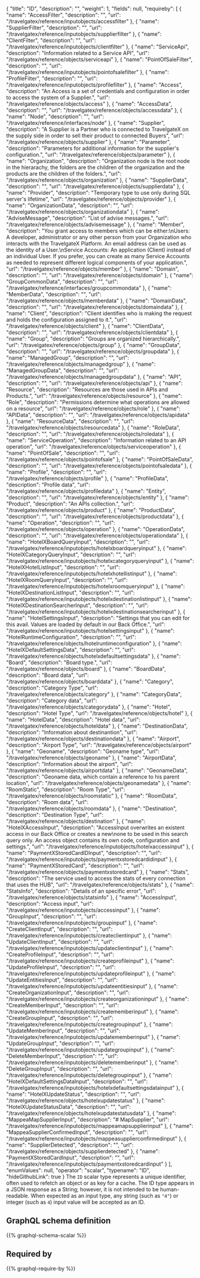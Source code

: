 {
  "title": "ID",
  "description": "",
  "weight": 1,
  "fields": null,
  "requireby": [
    {
      "name": "AccessFilter",
      "description": "",
      "url": "/travelgatex/reference/inputobjects/accessfilter"
    },
    {
      "name": "SupplierFilter",
      "description": "",
      "url": "/travelgatex/reference/inputobjects/supplierfilter"
    },
    {
      "name": "ClientFilter",
      "description": "",
      "url": "/travelgatex/reference/inputobjects/clientfilter"
    },
    {
      "name": "ServiceApi",
      "description": "Information related to a Service API",
      "url": "/travelgatex/reference/objects/serviceapi"
    },
    {
      "name": "PointOfSaleFilter",
      "description": "",
      "url": "/travelgatex/reference/inputobjects/pointofsalefilter"
    },
    {
      "name": "ProfileFilter",
      "description": "",
      "url": "/travelgatex/reference/inputobjects/profilefilter"
    },
    {
      "name": "Access",
      "description": "An Access is a set of credentials and configuration in order to access the system of a Supplier.",
      "url": "/travelgatex/reference/objects/access"
    },
    {
      "name": "AccessData",
      "description": "",
      "url": "/travelgatex/reference/objects/accessdata"
    },
    {
      "name": "Node",
      "description": "",
      "url": "/travelgatex/reference/interfaces/node"
    },
    {
      "name": "Supplier",
      "description": "A Supplier is a Partner who is connected to TravelgateX on the supply side in order to sell their product to connected Buyers",
      "url": "/travelgatex/reference/objects/supplier"
    },
    {
      "name": "Parameter",
      "description": "Parameters for additional information for the supplier's configuration.",
      "url": "/travelgatex/reference/objects/parameter"
    },
    {
      "name": "Organization",
      "description": "Organization node is the root node in the hierarachy, the folders are the children of the organization and the products are the children of the folders.",
      "url": "/travelgatex/reference/objects/organization"
    },
    {
      "name": "SupplierData",
      "description": "",
      "url": "/travelgatex/reference/objects/supplierdata"
    },
    {
      "name": "Provider",
      "description": "Temporary type to use only during SQL server's lifetime",
      "url": "/travelgatex/reference/objects/provider"
    },
    {
      "name": "OrganizationData",
      "description": "",
      "url": "/travelgatex/reference/objects/organizationdata"
    },
    {
      "name": "AdviseMessage",
      "description": "List of advise messages.",
      "url": "/travelgatex/reference/objects/advisemessage"
    },
    {
      "name": "Member",
      "description": "You grant access to members which can be either:\nUsers: A developer, administrator or any other person from your Organization who interacts with the TravelgateX Platform. An email address can be used as the identity of a User.\nService Accounts: An application (Client) instead of an individual User. If you prefer, you can create as many Service Accounts as needed to represent different logical components of your application.",
      "url": "/travelgatex/reference/objects/member"
    },
    {
      "name": "Domain",
      "description": "",
      "url": "/travelgatex/reference/objects/domain"
    },
    {
      "name": "GroupCommonData",
      "description": "",
      "url": "/travelgatex/reference/interfaces/groupcommondata"
    },
    {
      "name": "MemberData",
      "description": "",
      "url": "/travelgatex/reference/objects/memberdata"
    },
    {
      "name": "DomainData",
      "description": "",
      "url": "/travelgatex/reference/objects/domaindata"
    },
    {
      "name": "Client",
      "description": "Client identifies who is making the request and holds the configuration assigned to it.",
      "url": "/travelgatex/reference/objects/client"
    },
    {
      "name": "ClientData",
      "description": "",
      "url": "/travelgatex/reference/objects/clientdata"
    },
    {
      "name": "Group",
      "description": "Groups are organized hierarchically.",
      "url": "/travelgatex/reference/objects/group"
    },
    {
      "name": "GroupData",
      "description": "",
      "url": "/travelgatex/reference/objects/groupdata"
    },
    {
      "name": "ManagedGroup",
      "description": "",
      "url": "/travelgatex/reference/objects/managedgroup"
    },
    {
      "name": "ManagedGroupData",
      "description": "",
      "url": "/travelgatex/reference/objects/managedgroupdata"
    },
    {
      "name": "API",
      "description": "",
      "url": "/travelgatex/reference/objects/api"
    },
    {
      "name": "Resource",
      "description": "Resources are those used in APIs and Products.",
      "url": "/travelgatex/reference/objects/resource"
    },
    {
      "name": "Role",
      "description": "Permissions determine what operations are allowed on a resource",
      "url": "/travelgatex/reference/objects/role"
    },
    {
      "name": "APIData",
      "description": "",
      "url": "/travelgatex/reference/objects/apidata"
    },
    {
      "name": "ResourceData",
      "description": "",
      "url": "/travelgatex/reference/objects/resourcedata"
    },
    {
      "name": "RoleData",
      "description": "",
      "url": "/travelgatex/reference/objects/roledata"
    },
    {
      "name": "ServiceOperation",
      "description": "Information related to an API operation",
      "url": "/travelgatex/reference/objects/serviceoperation"
    },
    {
      "name": "PointOfSale",
      "description": "",
      "url": "/travelgatex/reference/objects/pointofsale"
    },
    {
      "name": "PointOfSaleData",
      "description": "",
      "url": "/travelgatex/reference/objects/pointofsaledata"
    },
    {
      "name": "Profile",
      "description": "",
      "url": "/travelgatex/reference/objects/profile"
    },
    {
      "name": "ProfileData",
      "description": "Profile data",
      "url": "/travelgatex/reference/objects/profiledata"
    },
    {
      "name": "Entity",
      "description": "",
      "url": "/travelgatex/reference/objects/entity"
    },
    {
      "name": "Product",
      "description": "An APIs collection.",
      "url": "/travelgatex/reference/objects/product"
    },
    {
      "name": "ProductData",
      "description": "",
      "url": "/travelgatex/reference/objects/productdata"
    },
    {
      "name": "Operation",
      "description": "",
      "url": "/travelgatex/reference/objects/operation"
    },
    {
      "name": "OperationData",
      "description": "",
      "url": "/travelgatex/reference/objects/operationdata"
    },
    {
      "name": "HotelXBoardQueryInput",
      "description": "",
      "url": "/travelgatex/reference/inputobjects/hotelxboardqueryinput"
    },
    {
      "name": "HotelXCategoryQueryInput",
      "description": "",
      "url": "/travelgatex/reference/inputobjects/hotelxcategoryqueryinput"
    },
    {
      "name": "HotelXHotelListInput",
      "description": "",
      "url": "/travelgatex/reference/inputobjects/hotelxhotellistinput"
    },
    {
      "name": "HotelXRoomQueryInput",
      "description": "",
      "url": "/travelgatex/reference/inputobjects/hotelxroomqueryinput"
    },
    {
      "name": "HotelXDestinationListInput",
      "description": "",
      "url": "/travelgatex/reference/inputobjects/hotelxdestinationlistinput"
    },
    {
      "name": "HotelXDestinationSearcherInput",
      "description": "",
      "url": "/travelgatex/reference/inputobjects/hotelxdestinationsearcherinput"
    },
    {
      "name": "HotelSettingsInput",
      "description": "Settings that you can edit for this avail. Values are loaded by default in our Back Office.",
      "url": "/travelgatex/reference/inputobjects/hotelsettingsinput"
    },
    {
      "name": "HotelRuntimeConfiguration",
      "description": "",
      "url": "/travelgatex/reference/objects/hotelruntimeconfiguration"
    },
    {
      "name": "HotelXDefaultSettingsData",
      "description": "",
      "url": "/travelgatex/reference/objects/hotelxdefaultsettingsdata"
    },
    {
      "name": "Board",
      "description": "Board type.",
      "url": "/travelgatex/reference/objects/board"
    },
    {
      "name": "BoardData",
      "description": "Board data",
      "url": "/travelgatex/reference/objects/boarddata"
    },
    {
      "name": "Category",
      "description": "Category Type",
      "url": "/travelgatex/reference/objects/category"
    },
    {
      "name": "CategoryData",
      "description": "Category data",
      "url": "/travelgatex/reference/objects/categorydata"
    },
    {
      "name": "Hotel",
      "description": "Hotel Type",
      "url": "/travelgatex/reference/objects/hotel"
    },
    {
      "name": "HotelData",
      "description": "Hotel data",
      "url": "/travelgatex/reference/objects/hoteldata"
    },
    {
      "name": "DestinationData",
      "description": "Information about destinantion",
      "url": "/travelgatex/reference/objects/destinationdata"
    },
    {
      "name": "Airport",
      "description": "Airport Type",
      "url": "/travelgatex/reference/objects/airport"
    },
    {
      "name": "Geoname",
      "description": "Geoname type",
      "url": "/travelgatex/reference/objects/geoname"
    },
    {
      "name": "AirportData",
      "description": "Information about the airport",
      "url": "/travelgatex/reference/objects/airportdata"
    },
    {
      "name": "GeonameData",
      "description": "Geoname data, which contain a reference to his parent location",
      "url": "/travelgatex/reference/objects/geonamedata"
    },
    {
      "name": "RoomStatic",
      "description": "Room Type",
      "url": "/travelgatex/reference/objects/roomstatic"
    },
    {
      "name": "RoomData",
      "description": "Room data",
      "url": "/travelgatex/reference/objects/roomdata"
    },
    {
      "name": "Destination",
      "description": "Destination Type",
      "url": "/travelgatex/reference/objects/destination"
    },
    {
      "name": "HotelXAccessInput",
      "description": "AccessInput overwrites an existent access in our Back Office or creates a new\none to be used in this search query only. An access object contains its own code, configuration and settings.",
      "url": "/travelgatex/reference/inputobjects/hotelxaccessinput"
    },
    {
      "name": "PaymentXStoredCardIDInput",
      "description": "",
      "url": "/travelgatex/reference/inputobjects/paymentxstoredcardidinput"
    },
    {
      "name": "PaymentXStoredCard",
      "description": "",
      "url": "/travelgatex/reference/objects/paymentxstoredcard"
    },
    {
      "name": "Stats",
      "description": "The service used to access the stats of every connection that uses the HUB",
      "url": "/travelgatex/reference/objects/stats"
    },
    {
      "name": "StatsInfo",
      "description": "Details of an specific error",
      "url": "/travelgatex/reference/objects/statsinfo"
    },
    {
      "name": "AccessInput",
      "description": "Access input",
      "url": "/travelgatex/reference/inputobjects/accessinput"
    },
    {
      "name": "GroupInput",
      "description": "",
      "url": "/travelgatex/reference/inputobjects/groupinput"
    },
    {
      "name": "CreateClientInput",
      "description": "",
      "url": "/travelgatex/reference/inputobjects/createclientinput"
    },
    {
      "name": "UpdateClientInput",
      "description": "",
      "url": "/travelgatex/reference/inputobjects/updateclientinput"
    },
    {
      "name": "CreateProfileInput",
      "description": "",
      "url": "/travelgatex/reference/inputobjects/createprofileinput"
    },
    {
      "name": "UpdateProfileInput",
      "description": "",
      "url": "/travelgatex/reference/inputobjects/updateprofileinput"
    },
    {
      "name": "UpdateEntitiesInput",
      "description": "",
      "url": "/travelgatex/reference/inputobjects/updateentitiesinput"
    },
    {
      "name": "CreateOrganizationInput",
      "description": "",
      "url": "/travelgatex/reference/inputobjects/createorganizationinput"
    },
    {
      "name": "CreateMemberInput",
      "description": "",
      "url": "/travelgatex/reference/inputobjects/creatememberinput"
    },
    {
      "name": "CreateGroupInput",
      "description": "",
      "url": "/travelgatex/reference/inputobjects/creategroupinput"
    },
    {
      "name": "UpdateMemberInput",
      "description": "",
      "url": "/travelgatex/reference/inputobjects/updatememberinput"
    },
    {
      "name": "UpdateGroupInput",
      "description": "",
      "url": "/travelgatex/reference/inputobjects/updategroupinput"
    },
    {
      "name": "DeleteMemberInput",
      "description": "",
      "url": "/travelgatex/reference/inputobjects/deletememberinput"
    },
    {
      "name": "DeleteGroupInput",
      "description": "",
      "url": "/travelgatex/reference/inputobjects/deletegroupinput"
    },
    {
      "name": "HotelXDefaultSettingsDataInput",
      "description": "",
      "url": "/travelgatex/reference/inputobjects/hotelxdefaultsettingsdatainput"
    },
    {
      "name": "HotelXUpdateStatus",
      "description": "",
      "url": "/travelgatex/reference/objects/hotelxupdatestatus"
    },
    {
      "name": "HotelXUpdateStatusData",
      "description": "",
      "url": "/travelgatex/reference/objects/hotelxupdatestatusdata"
    },
    {
      "name": "MappeaMapSupplierInput",
      "description": "# MapSupplier",
      "url": "/travelgatex/reference/inputobjects/mappeamapsupplierinput"
    },
    {
      "name": "MappeaSupplierConfirmedInput",
      "description": "",
      "url": "/travelgatex/reference/inputobjects/mappeasupplierconfirmedinput"
    },
    {
      "name": "SupplierDetected",
      "description": "",
      "url": "/travelgatex/reference/objects/supplierdetected"
    },
    {
      "name": "PaymentXStoredCardInput",
      "description": "",
      "url": "/travelgatex/reference/inputobjects/paymentxstoredcardinput"
    }
  ],
  "enumValues": null,
  "operator": "scalar",
  "typename": "ID",
  "hideGithubLink": true
}
The `ID` scalar type represents a unique identifier, often used to refetch an object or as key for a cache. The ID type appears in a JSON response as a String; however, it is not intended to be human-readable. When expected as an input type, any string (such as `"4"`) or integer (such as `4`) input value will be accepted as an ID.
## GraphQL schema definition

{{% graphql-schema-scalar %}}

## Required by

{{% graphql-require-by %}}
